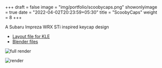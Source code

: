 +++
draft = false
image = "img/portfolio/scoobycaps.png"
showonlyimage = true
date = "2022-04-02T20:23:59+05:30"
title = "ScoobyCaps"
weight = 8
+++

A Subaru Impreza WRX STi inspired keycap design
<!--more-->

- [Layout file for KLE](keyboard-layout.json)
- [Blender files](blender/)

![full render](scoobyboardrendercam1.png)

![render](ScoobyBoard-v0.2.png)
